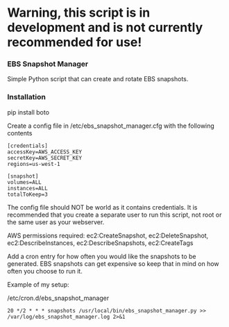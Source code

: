 # Warning, this script is in development and is not currently recommended for use!

### EBS Snapshot Manager

Simple Python script that can create and rotate EBS snapshots.


### Installation

pip install boto

Create a config file in /etc/ebs_snapshot_manager.cfg with the following contents

```
[credentials]
accessKey=AWS_ACCESS_KEY
secretKey=AWS_SECRET_KEY
regions=us-west-1

[snapshot]
volumes=ALL
instances=ALL
totalToKeep=3
```

The config file should NOT be world as it contains credentials.  It is recommended that you create a separate user to run this script, not root or the same user as your webserver.

AWS permissions required: ec2:CreateSnapshot, ec2:DeleteSnapshot, ec2:DescribeInstances, ec2:DescribeSnapshots, ec2:CreateTags

Add a cron entry for how often you would like the snapshots to be generated.  EBS snapshots can get expensive so keep that in mind on how often you choose to run it.

Example of my setup:

/etc/cron.d/ebs_snapshot_manager

```
20 */2 * * * snapshots /usr/local/bin/ebs_snapshot_manager.py >> /var/log/ebs_snapshot_manager.log 2>&1
```


